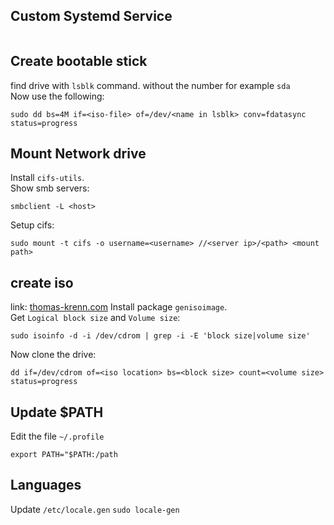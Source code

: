 
## Custom Systemd Service

```

```

## Create bootable stick
find drive with `lsblk` command. without the number for example `sda`  
Now use the following:
```
sudo dd bs=4M if=<iso-file> of=/dev/<name in lsblk> conv=fdatasync status=progress
```

## Mount Network drive
Install `cifs-utils`.  
Show smb servers:
```
smbclient -L <host>
```
Setup cifs:
```
sudo mount -t cifs -o username=<username> //<server ip>/<path> <mount path>
```

## create iso
link: [thomas-krenn.com](https://www.thomas-krenn.com/de/wiki/ISO_Image_von_CD_oder_DVD_unter_Linux_erstellen)
Install package `genisoimage`.  
Get `Logical block size` and `Volume size`:
```
sudo isoinfo -d -i /dev/cdrom | grep -i -E 'block size|volume size'
```
Now clone the drive:
```
dd if=/dev/cdrom of=<iso location> bs=<block size> count=<volume size> status=progress
```

## Update $PATH
Edit the file `~/.profile`
```
export PATH="$PATH:/path
```
## Languages
Update `/etc/locale.gen` 
`sudo locale-gen`
